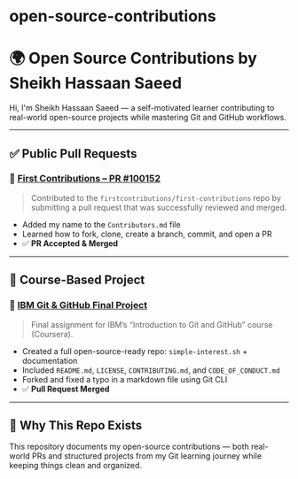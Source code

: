 # open-source-contributions

# 🌍 Open Source Contributions by Sheikh Hassaan Saeed

Hi, I'm Sheikh Hassaan Saeed — a self-motivated learner contributing to real-world open-source projects while mastering Git and GitHub workflows.

---

## ✅ Public Pull Requests

### 🔸 [First Contributions – PR #100152](https://github.com/firstcontributions/first-contributions/pull/100152)
> Contributed to the `firstcontributions/first-contributions` repo by submitting a pull request that was successfully reviewed and merged.
- Added my name to the `Contributors.md` file
- Learned how to fork, clone, create a branch, commit, and open a PR
- ✅ **PR Accepted & Merged**

---

## 🧪 Course-Based Project

### 🔹 [IBM Git & GitHub Final Project](https://github.com/sheikh-hassaan-saeed/jbbmo-Introduction-to-Git-and-GitHub)
> Final assignment for IBM’s “Introduction to Git and GitHub” course (Coursera).
- Created a full open-source-ready repo: `simple-interest.sh` + documentation
- Included `README.md`, `LICENSE`, `CONTRIBUTING.md`, and `CODE_OF_CONDUCT.md`
- Forked and fixed a typo in a markdown file using Git CLI
- ✅ **Pull Request Merged**

---

## 📌 Why This Repo Exists

This repository documents my open-source contributions — both real-world PRs and structured projects from my Git learning journey while keeping things clean and organized. 
